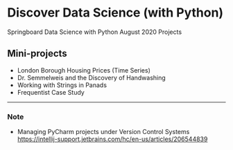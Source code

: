 # Discover Data Science (with Python)

Springboard Data Science with Python August 2020 Projects



## Mini-projects

* London Borough Housing Prices (Time Series)
* Dr. Semmelweis and the Discovery of Handwashing
* Working with Strings in Panads
* Frequentist Case Study

---
### Note

 * Managing PyCharm projects under Version Control Systems https://intellij-support.jetbrains.com/hc/en-us/articles/206544839